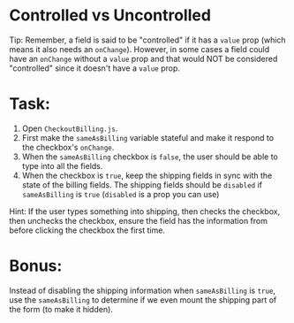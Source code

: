 # Controlled vs Uncontrolled

Tip: Remember, a field is said to be "controlled" if it has a `value` prop (which means it also needs an `onChange`). However, in some cases a field could have an `onChange` without a `value` prop and that would NOT be considered "controlled" since it doesn't have a `value` prop.

# Task:

1. Open `CheckoutBilling.js`.
2. First make the `sameAsBilling` variable stateful and make it respond to the checkbox's `onChange`.
3. When the `sameAsBilling` checkbox is `false`, the user should be able to type into all the fields.
4. When the checkbox is `true`, keep the shipping fields in sync with the state of the billing fields. The shipping fields should be `disabled` if `sameAsBilling` is `true` (`disabled` is a prop you can use)

Hint: If the user types something into shipping, then checks the checkbox, then unchecks the checkbox, ensure the field has the information from before clicking the checkbox the first time.

# Bonus:

Instead of disabling the shipping information when `sameAsBilling` is `true`, use the `sameAsBilling` to determine if we even mount the shipping part of the form (to make it hidden).
